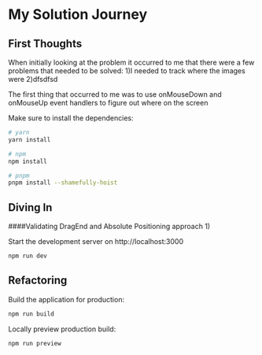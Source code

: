 # My Solution Journey

## First Thoughts

When initially looking at the problem it occurred to me that there were a few problems that needed to be solved:
1)I needed to track where the images were
2)dfsdfsd


The first thing that occurred to me was to use onMouseDown and onMouseUp event handlers to figure out where on the screen

Make sure to install the dependencies:

```bash
# yarn
yarn install

# npm
npm install

# pnpm
pnpm install --shamefully-hoist
```

## Diving In

####Validating DragEnd and Absolute Positioning approach 1)

Start the development server on http://localhost:3000

```bash
npm run dev
```

## Refactoring

Build the application for production:

```bash
npm run build
```

Locally preview production build:

```bash
npm run preview
```

